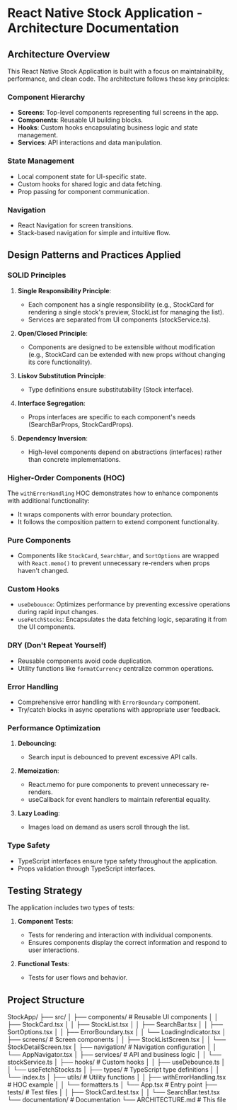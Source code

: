 # React Native Stock Application - Architecture Documentation

## Architecture Overview

This React Native Stock Application is built with a focus on maintainability, performance, and clean code. The architecture follows these key principles:

### Component Hierarchy

- **Screens**: Top-level components representing full screens in the app.
- **Components**: Reusable UI building blocks.
- **Hooks**: Custom hooks encapsulating business logic and state management.
- **Services**: API interactions and data manipulation.

### State Management

- Local component state for UI-specific state.
- Custom hooks for shared logic and data fetching.
- Prop passing for component communication.

### Navigation

- React Navigation for screen transitions.
- Stack-based navigation for simple and intuitive flow.

## Design Patterns and Practices Applied

### SOLID Principles

1. **Single Responsibility Principle**:
   - Each component has a single responsibility (e.g., StockCard for rendering a single stock's preview, StockList for managing the list).
   - Services are separated from UI components (stockService.ts).

2. **Open/Closed Principle**:
   - Components are designed to be extensible without modification (e.g., StockCard can be extended with new props without changing its core functionality).

3. **Liskov Substitution Principle**:
   - Type definitions ensure substitutability (Stock interface).

4. **Interface Segregation**:
   - Props interfaces are specific to each component's needs (SearchBarProps, StockCardProps).

5. **Dependency Inversion**:
   - High-level components depend on abstractions (interfaces) rather than concrete implementations.

### Higher-Order Components (HOC)

The `withErrorHandling` HOC demonstrates how to enhance components with additional functionality:
- It wraps components with error boundary protection.
- It follows the composition pattern to extend component functionality.

### Pure Components

- Components like `StockCard`, `SearchBar`, and `SortOptions` are wrapped with `React.memo()` to prevent unnecessary re-renders when props haven't changed.

### Custom Hooks

- `useDebounce`: Optimizes performance by preventing excessive operations during rapid input changes.
- `useFetchStocks`: Encapsulates the data fetching logic, separating it from the UI components.

### DRY (Don't Repeat Yourself)

- Reusable components avoid code duplication.
- Utility functions like `formatCurrency` centralize common operations.

### Error Handling

- Comprehensive error handling with `ErrorBoundary` component.
- Try/catch blocks in async operations with appropriate user feedback.

### Performance Optimization

1. **Debouncing**:
   - Search input is debounced to prevent excessive API calls.

2. **Memoization**:
   - React.memo for pure components to prevent unnecessary re-renders.
   - useCallback for event handlers to maintain referential equality.

3. **Lazy Loading**:
   - Images load on demand as users scroll through the list.

### Type Safety

- TypeScript interfaces ensure type safety throughout the application.
- Props validation through TypeScript interfaces.

## Testing Strategy

The application includes two types of tests:

1. **Component Tests**:
   - Tests for rendering and interaction with individual components.
   - Ensures components display the correct information and respond to user interactions.

2. **Functional Tests**:
   - Tests for user flows and behavior.

## Project Structure
StockApp/
├── src/
│ ├── components/ # Reusable UI components
│ │ ├── StockCard.tsx
│ │ ├── StockList.tsx
│ │ ├── SearchBar.tsx
│ │ ├── SortOptions.tsx
│ │ ├── ErrorBoundary.tsx
│ │ └── LoadingIndicator.tsx
│ ├── screens/ # Screen components
│ │ ├── StockListScreen.tsx
│ │ └── StockDetailScreen.tsx
│ ├── navigation/ # Navigation configuration
│ │ └── AppNavigator.tsx
│ ├── services/ # API and business logic
│ │ └── stockService.ts
│ ├── hooks/ # Custom hooks
│ │ ├── useDebounce.ts
│ │ └── useFetchStocks.ts
│ ├── types/ # TypeScript type definitions
│ │ └── index.ts
│ ├── utils/ # Utility functions
│ │ ├── withErrorHandling.tsx # HOC example
│ │ └── formatters.ts
│ └── App.tsx # Entry point
├── tests/ # Test files
│ │ ├── StockCard.test.tsx
│ │ └── SearchBar.test.tsx
└── documentation/ # Documentation
└── ARCHITECTURE.md # This file